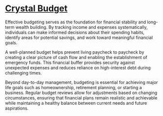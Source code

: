 # [Crystal Budget](https://elkmire.github.io/Crystal/)

Effective budgeting serves as the foundation for financial stability and long-term wealth building. By tracking income and expenses systematically, individuals can make informed decisions about their spending habits, identify areas for potential savings, and work toward meaningful financial goals.

A well-planned budget helps prevent living paycheck to paycheck by creating a clear picture of cash flow and enabling the establishment of emergency funds. This financial buffer provides security against unexpected expenses and reduces reliance on high-interest debt during challenging times.

Beyond day-to-day management, budgeting is essential for achieving major life goals such as homeownership, retirement planning, or starting a business. Regular budget reviews allow for adjustments based on changing circumstances, ensuring that financial plans remain realistic and achievable while maintaining a healthy balance between current needs and future aspirations.
